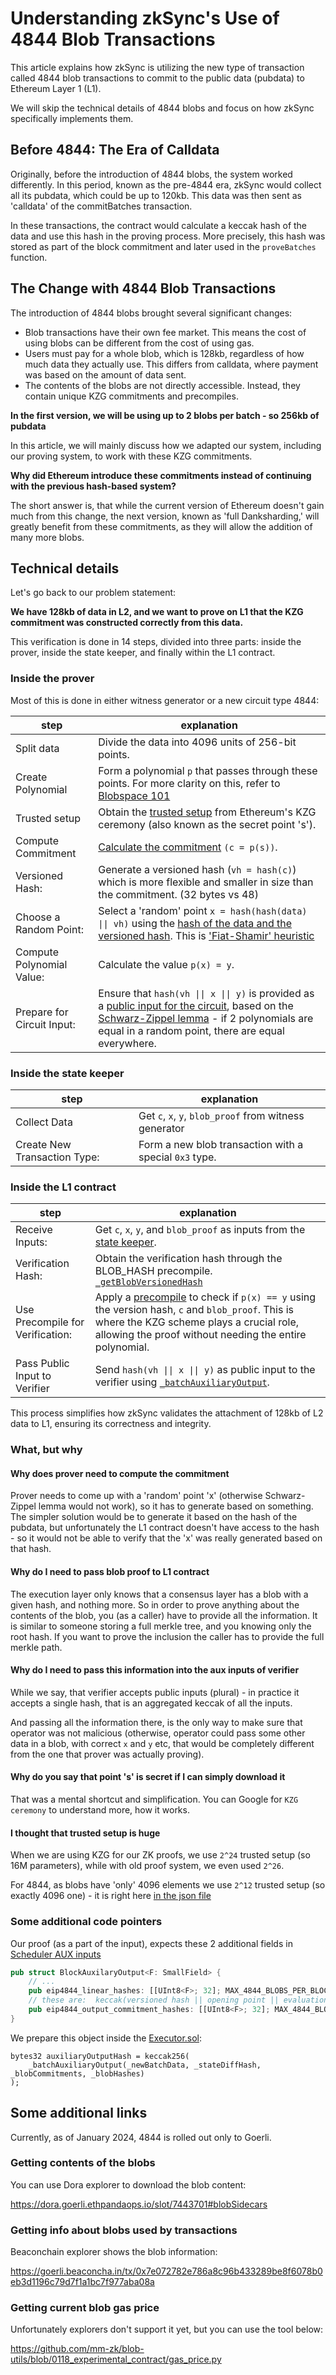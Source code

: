 # Understanding zkSync's Use of 4844 Blob Transactions

This article explains how zkSync is utilizing the new type of transaction called 4844
blob transactions to commit to the public data (pubdata) to Ethereum Layer 1 (L1).

We will skip the technical details of 4844 blobs and focus on how zkSync specifically implements them.

## Before 4844: The Era of Calldata

Originally, before the introduction of 4844 blobs, the system worked differently. In this period, known as the pre-4844
era, zkSync would collect all its pubdata, which could be up to 120kb. This data was then sent as 'calldata' of the
commitBatches transaction.

In these transactions, the contract would calculate a keccak hash of the data and use this hash in the proving process.
More precisely, this hash was stored as part of the block commitment and later used in the `proveBatches` function.

## The Change with 4844 Blob Transactions

The introduction of 4844 blobs brought several significant changes:

- Blob transactions have their own fee market. This means the cost of using blobs can be different from the cost of
  using gas.
- Users must pay for a whole blob, which is 128kb, regardless of how much data they actually use. This differs from
  calldata, where payment was based on the amount of data sent.
- The contents of the blobs are not directly accessible. Instead, they contain unique KZG commitments and precompiles.

**In the first version, we will be using up to 2 blobs per batch - so 256kb of pubdata**

In this article, we will mainly discuss how we adapted our system, including our proving system, to work with these KZG
commitments.

**Why did Ethereum introduce these commitments instead of continuing with the previous hash-based system?**

The short answer is, that while the current version of Ethereum doesn't gain much from this change, the next version,
known as 'full Danksharding,' will greatly benefit from these commitments, as they will allow the addition of many more
blobs.

## Technical details

Let's go back to our problem statement:

**We have 128kb of data in L2, and we want to prove on L1 that the KZG commitment was constructed correctly from this data.**

This verification is done in 14 steps, divided into three parts: inside the prover, inside the state keeper, and finally
within the L1 contract.

### Inside the prover

Most of this is done in either witness generator or a new circuit type 4844:

| step                       | explanation                                                                                                                                                                                                                                  |
| -------------------------- | -------------------------------------------------------------------------------------------------------------------------------------------------------------------------------------------------------------------------------------------- |
| Split data                 | Divide the data into 4096 units of 256-bit points.                                                                                                                                                                                           |
| Create Polynomial          | Form a polynomial `p` that passes through these points. For more clarity on this, refer to [Blobspace 101][blobspace_101]                                                                                                                    |
| Trusted setup              | Obtain the [trusted setup][trusted_setup] from Ethereum's KZG ceremony (also known as the secret point 's').                                                                                                                                 |
| Compute Commitment         | [Calculate the commitment][compute_commitment] `(c = p(s))`.                                                                                                                                                                                 |
| Versioned Hash:            | Generate a versioned hash (`vh = hash(c)`) which is more flexible and smaller in size than the commitment. (32 bytes vs 48)                                                                                                                  |
| Choose a Random Point:     | Select a 'random' point `x = hash(hash(data) \|\| vh)` using the [hash of the data and the versioned hash][random_point_selection]. This is ['Fiat-Shamir' heuristic][fiat_shamir]                                                           |
| Compute Polynomial Value:  | Calculate the value `p(x) = y`.                                                                                                                                                                                                              |
| Prepare for Circuit Input: | Ensure that `hash(vh \|\| x \|\| y)` is provided as a [public input for the circuit][scheduler_expect_4844], based on the [Schwarz-Zippel lemma][schwarz_zippel] - if 2 polynomials are equal in a random point, there are equal everywhere. |

### Inside the state keeper

| step                         | explanation                                            |
| ---------------------------- | ------------------------------------------------------ |
| Collect Data                 | Get `c`, `x`, `y`, `blob_proof` from witness generator |
| Create New Transaction Type: | Form a new blob transaction with a special `0x3` type. |

### Inside the L1 contract

| step                             | explanation                                                                                                                                                                                                              |
| -------------------------------- | ------------------------------------------------------------------------------------------------------------------------------------------------------------------------------------------------------------------------ |
| Receive Inputs:                  | Get `c`, `x`, `y`, and `blob_proof` as inputs from the [state keeper][executor_inputs].                                                                                                                                  |
| Verification Hash:               | Obtain the verification hash through the BLOB_HASH precompile. [`_getBlobVersionedHash`][get_blob_vhash]                                                                                                                 |
| Use Precompile for Verification: | Apply a [precompile][precompile_4844] to check if `p(x) == y` using the version hash, `c` and `blob_proof`. This is where the KZG scheme plays a crucial role, allowing the proof without needing the entire polynomial. |
| Pass Public Input to Verifier    | Send `hash(vh \|\| x \|\| y)` as public input to the verifier using [`_batchAuxiliaryOutput`][executor_aux].                                                                                                             |

This process simplifies how zkSync validates the attachment of 128kb of L2 data to L1, ensuring its correctness and
integrity.

### What, but why

#### Why does prover need to compute the commitment

Prover needs to come up with a 'random' point 'x' (otherwise Schwarz-Zippel lemma would not work), so it has to generate
based on something. The simpler solution would be to generate it based on the hash of the pubdata, but unfortunately the
L1 contract doesn't have access to the hash - so it would not be able to verify that the 'x' was really generated based
on that hash.

#### Why do I need to pass blob proof to L1 contract

The execution layer only knows that a consensus layer has a blob with a given hash, and nothing more. So in order to 
prove anything about the contents of the blob, you (as a caller) have to provide all the information. It is similar to
someone storing a full merkle tree, and you knowing only the root hash. If you want to prove the inclusion 
the caller has to provide the full merkle path.

#### Why do I need to pass this information into the aux inputs of verifier

While we say, that verifier accepts public inputs (plural) - in practice it accepts a single hash, that is an aggregated
keccak of all the inputs.

And passing all the information there, is the only way to make sure that operator was not malicious (otherwise, operator
could pass some other data in a blob, with correct `x` and `y` etc, that would be completely different from the one that
prover was actually proving).

#### Why do you say that point 's' is secret if I can simply download it

That was a mental shortcut and simplification. You can Google for `KZG ceremony` to understand more, how it works.

#### I thought that trusted setup is huge

When we are using KZG for our ZK proofs, we use `2^24` trusted setup (so 16M parameters), while with old proof system,
we even used `2^26`.

For 4844, as blobs have 'only' 4096 elements we use `2^12` trusted setup (so exactly 4096 one) - it is right here [in
the json file][trusted_setup_json]

### Some additional code pointers

Our proof (as a part of the input), expects these 2 additional fields in [Scheduler AUX inputs][scheduler_aux]

```rust
pub struct BlockAuxilaryOutput<F: SmallField> {
    // ...
    pub eip4844_linear_hashes: [[UInt8<F>; 32]; MAX_4844_BLOBS_PER_BLOCK],
    // these are:  keccak(versioned hash || opening point || evaluation value)
    pub eip4844_output_commitment_hashes: [[UInt8<F>; 32]; MAX_4844_BLOBS_PER_BLOCK],
}

```

We prepare this object inside the [Executor.sol][executor_aux]:

```solidity
bytes32 auxiliaryOutputHash = keccak256(
    _batchAuxiliaryOutput(_newBatchData, _stateDiffHash, _blobCommitments, _blobHashes)
);
```

## Some additional links

Currently, as of January 2024, 4844 is rolled out only to Goerli.

### Getting contents of the blobs

You can use Dora explorer to download the blob content:

<https://dora.goerli.ethpandaops.io/slot/7443701#blobSidecars>

### Getting info about blobs used by transactions

Beaconchain explorer shows the blob information:

<https://goerli.beaconcha.in/tx/0x7e072782e786a8c96b433289be8f6078b0eb3d1196c79d7f1a1bc7f977aba08a>

### Getting current blob gas price

Unfortunately explorers don't support it yet, but you can use the tool below:

<https://github.com/mm-zk/blob-utils/blob/0118_experimental_contract/gas_price.py>

[executor_aux]:
  https://github.com/matter-labs/era-contracts/blob/abcbaf390a30c09eb53ae83d84bebab95a8003f7/l1-contracts/contracts/zksync/facets/Executor.sol#L449C14-L449C35
[scheduler_aux]:
  https://github.com/matter-labs/era-zkevm_circuits/blob/1ad655514b69edcb6ad70205a1f6bd7f89a39e72/src/scheduler/block_header/mod.rs#L58
  'scheduler aux'
[blobspace_101]: https://domothy.com/blobspace/
[trusted_setup]:
  https://github.com/matter-labs/era-zkevm_test_harness/blob/aaa494122bc1ef48d22201d6e12e0a0d066d7647/src/kzg/mod.rs#L84
[compute_commitment]:
  https://github.com/matter-labs/era-zkevm_test_harness/blob/aaa494122bc1ef48d22201d6e12e0a0d066d7647/src/kzg/mod.rs#L150
[fiat_shamir]: https://en.wikipedia.org/wiki/Fiat%E2%80%93Shamir_heuristic
[schwarz_zippel]: https://en.wikipedia.org/wiki/Schwartz%E2%80%93Zippel_lemma
[executor_inputs]:
  https://github.com/matter-labs/era-contracts/blob/abcbaf390a30c09eb53ae83d84bebab95a8003f7/l1-contracts/contracts/zksync/facets/Executor.sol#L513
[precompile_4844]: https://github.com/ethereum/EIPs/blob/master/EIPS/eip-4844.md#point-evaluation-precompile
[trusted_setup_json]:
  https://github.com/matter-labs/era-zkevm_test_harness/blob/aaa494122bc1ef48d22201d6e12e0a0d066d7647/src/kzg/trusted_setup.json
[random_point_selection]:
  https://github.com/matter-labs/era-zkevm_circuits/blob/1ad655514b69edcb6ad70205a1f6bd7f89a39e72/src/eip_4844/mod.rs#L156
[scheduler_expect_4844]:
  https://github.com/matter-labs/era-zkevm_circuits/blob/1ad655514b69edcb6ad70205a1f6bd7f89a39e72/src/scheduler/mod.rs#L1138
[get_blob_vhash]:
  https://github.com/matter-labs/era-contracts/blob/abcbaf390a30c09eb53ae83d84bebab95a8003f7/l1-contracts/contracts/zksync/facets/Executor.sol#L574
